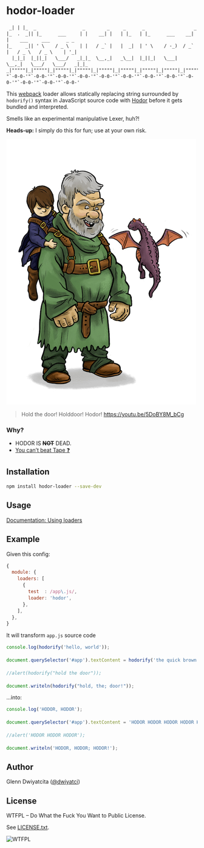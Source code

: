 # hodor-loader
```
 _| | |_  _                 _        _     _      _                  _                           
|_  .  _|| |_      ___     | |    __| |   | |_   | |_      ___    __| |    ___     ___      _ _  
|_     _|| ' \    / _ \    | |   / _` |   |  _|  | ' \    / -_)  / _` |   / _ \   / _ \    | '_| 
  |_|_|  |_||_|   \___/   _|_|_  \__,_|   _\__|  |_||_|   \___|  \__,_|   \___/   \___/   _|_|_  
_|"""""|_|"""""|_|"""""|_|"""""|_|"""""|_|"""""|_|"""""|_|"""""|_|"""""|_|"""""|_|"""""|_|"""""| 
"`-0-0-'"`-0-0-'"`-0-0-'"`-0-0-'"`-0-0-'"`-0-0-'"`-0-0-'"`-0-0-'"`-0-0-'"`-0-0-'"`-0-0-'"`-0-0-' 
```

This [webpack](https://github.com/webpack/webpack) loader allows statically replacing string surrounded by `hodorify()` syntax in JavaScript source code with [Hodor](http://awoiaf.westeros.org/index.php/Hodor) before it gets bundled and interpreted.

Smells like an experimental manipulative Lexer, huh?!

**Heads-up:** I simply do this for fun; use at your own risk.

![Image of Hodor by Jack Spellman](hodor.jpg)

> Hold the door! Holddoor! Hodor! https://youtu.be/5DoBY8M_bCg

### Why?
- HODOR IS ~~**NOT**~~ DEAD.
- [You can’t beat Tape :question:](https://medium.com/javascript-scene/why-i-use-tape-instead-of-mocha-so-should-you-6aa105d8eaf4)

## Installation
```sh
npm install hodor-loader --save-dev
```

## Usage
[Documentation: Using loaders](http://webpack.github.io/docs/using-loaders.html)

## Example
Given this config:

```javascript
{
  module: {
    loaders: [
      {
        test  : /app\.js/,
        loader: 'hodor',
      },
    ],
  },
}
```

It will transform `app.js` source code

```javascript
console.log(hodorify('hello, world'));

document.querySelector('#app').textContent = hodorify('the quick brown fox jumps over a lazy dog');

//alert(hodorify("hold the door"));

document.writeln(hodorify("hold, the; door!"));
```

...into:

```javascript
console.log('HODOR, HODOR');

document.querySelector('#app').textContent = 'HODOR HODOR HODOR HODOR HODOR HODOR HODOR HODOR HODOR';

//alert('HODOR HODOR HODOR');

document.writeln('HODOR, HODOR; HODOR!');
```

## Author
Glenn Dwiyatcita ([@dwiyatci](http://tiny.cc/dwiyatci))

## License
WTFPL – Do What the Fuck You Want to Public License.

See [LICENSE.txt](LICENSE.txt). 

![WTFPL](http://www.wtfpl.net/wp-content/uploads/2012/12/wtfpl-badge-1.png)
